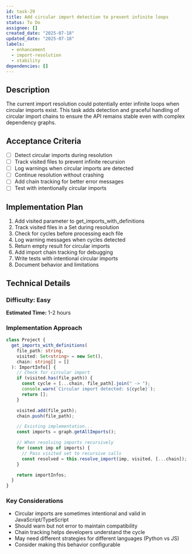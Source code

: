 ```yaml
---
id: task-29
title: Add circular import detection to prevent infinite loops
status: To Do
assignee: []
created_date: "2025-07-18"
updated_date: "2025-07-18"
labels:
  - enhancement
  - import-resolution
  - stability
dependencies: []
---
```


## Description

The current import resolution could potentially enter infinite loops when circular imports exist. This task adds detection and graceful handling of circular import chains to ensure the API remains stable even with complex dependency graphs.

## Acceptance Criteria

- [ ] Detect circular imports during resolution
- [ ] Track visited files to prevent infinite recursion
- [ ] Log warnings when circular imports are detected
- [ ] Continue resolution without crashing
- [ ] Add chain tracking for better error messages
- [ ] Test with intentionally circular imports

## Implementation Plan

1. Add visited parameter to get_imports_with_definitions
2. Track visited files in a Set during resolution
3. Check for cycles before processing each file
4. Log warning messages when cycles detected
5. Return empty result for circular imports
6. Add import chain tracking for debugging
7. Write tests with intentional circular imports
8. Document behavior and limitations

## Technical Details

### Difficulty: Easy

**Estimated Time:** 1-2 hours

### Implementation Approach

```typescript
class Project {
  get_imports_with_definitions(
    file_path: string,
    visited: Set<string> = new Set(),
    chain: string[] = []
  ): ImportInfo[] {
    // Check for circular import
    if (visited.has(file_path)) {
      const cycle = [...chain, file_path].join(" -> ");
      console.warn(`Circular import detected: ${cycle}`);
      return [];
    }

    visited.add(file_path);
    chain.push(file_path);

    // Existing implementation...
    const imports = graph.getAllImports();

    // When resolving imports recursively
    for (const imp of imports) {
      // Pass visited set to recursive calls
      const resolved = this.resolve_import(imp, visited, [...chain]);
    }

    return importInfos;
  }
}
```

### Key Considerations

- Circular imports are sometimes intentional and valid in JavaScript/TypeScript
- Should warn but not error to maintain compatibility
- Chain tracking helps developers understand the cycle
- May need different strategies for different languages (Python vs JS)
- Consider making this behavior configurable
